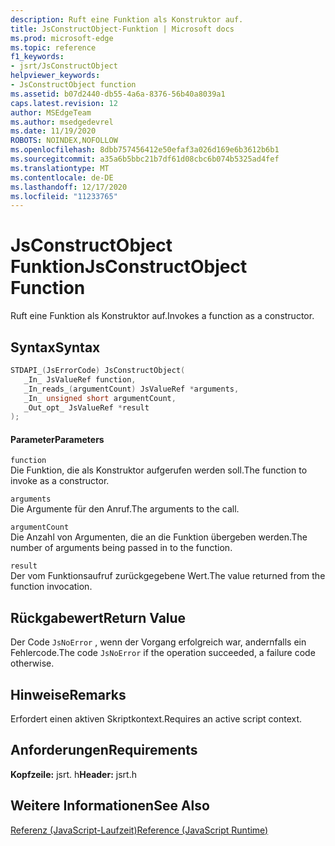 ```yaml
---
description: Ruft eine Funktion als Konstruktor auf.
title: JsConstructObject-Funktion | Microsoft docs
ms.prod: microsoft-edge
ms.topic: reference
f1_keywords:
- jsrt/JsConstructObject
helpviewer_keywords:
- JsConstructObject function
ms.assetid: b07d2440-db55-4a6a-8376-56b40a8039a1
caps.latest.revision: 12
author: MSEdgeTeam
ms.author: msedgedevrel
ms.date: 11/19/2020
ROBOTS: NOINDEX,NOFOLLOW
ms.openlocfilehash: 8dbb757456412e50efaf3a026d169e6b3612b6b1
ms.sourcegitcommit: a35a6b5bbc21b7df61d08cbc6b074b5325ad4fef
ms.translationtype: MT
ms.contentlocale: de-DE
ms.lasthandoff: 12/17/2020
ms.locfileid: "11233765"
---
```

# <span data-ttu-id="e5e22-103">JsConstructObject Funktion</span><span class="sxs-lookup"><span data-stu-id="e5e22-103">JsConstructObject Function</span></span>

<span data-ttu-id="e5e22-104">Ruft eine Funktion als Konstruktor auf.</span><span class="sxs-lookup"><span data-stu-id="e5e22-104">Invokes a function as a constructor.</span></span>  
  
## <span data-ttu-id="e5e22-105">Syntax</span><span class="sxs-lookup"><span data-stu-id="e5e22-105">Syntax</span></span>  
  
```cpp  
STDAPI_(JsErrorCode) JsConstructObject(  
   _In_ JsValueRef function,  
   _In_reads_(argumentCount) JsValueRef *arguments,  
   _In_ unsigned short argumentCount,  
   _Out_opt_ JsValueRef *result  
);  
```  
  
#### <span data-ttu-id="e5e22-106">Parameter</span><span class="sxs-lookup"><span data-stu-id="e5e22-106">Parameters</span></span>  
 `function`  
 <span data-ttu-id="e5e22-107">Die Funktion, die als Konstruktor aufgerufen werden soll.</span><span class="sxs-lookup"><span data-stu-id="e5e22-107">The function to invoke as a constructor.</span></span>  
  
 `arguments`  
 <span data-ttu-id="e5e22-108">Die Argumente für den Anruf.</span><span class="sxs-lookup"><span data-stu-id="e5e22-108">The arguments to the call.</span></span>  
  
 `argumentCount`  
 <span data-ttu-id="e5e22-109">Die Anzahl von Argumenten, die an die Funktion übergeben werden.</span><span class="sxs-lookup"><span data-stu-id="e5e22-109">The number of arguments being passed in to the function.</span></span>  
  
 `result`  
 <span data-ttu-id="e5e22-110">Der vom Funktionsaufruf zurückgegebene Wert.</span><span class="sxs-lookup"><span data-stu-id="e5e22-110">The value returned from the function invocation.</span></span>  
  
## <span data-ttu-id="e5e22-111">Rückgabewert</span><span class="sxs-lookup"><span data-stu-id="e5e22-111">Return Value</span></span>  
 <span data-ttu-id="e5e22-112">Der Code `JsNoError` , wenn der Vorgang erfolgreich war, andernfalls ein Fehlercode.</span><span class="sxs-lookup"><span data-stu-id="e5e22-112">The code `JsNoError` if the operation succeeded, a failure code otherwise.</span></span>  
  
## <span data-ttu-id="e5e22-113">Hinweise</span><span class="sxs-lookup"><span data-stu-id="e5e22-113">Remarks</span></span>  
 <span data-ttu-id="e5e22-114">Erfordert einen aktiven Skriptkontext.</span><span class="sxs-lookup"><span data-stu-id="e5e22-114">Requires an active script context.</span></span>  
  
## <span data-ttu-id="e5e22-115">Anforderungen</span><span class="sxs-lookup"><span data-stu-id="e5e22-115">Requirements</span></span>  
 <span data-ttu-id="e5e22-116">**Kopfzeile:** jsrt. h</span><span class="sxs-lookup"><span data-stu-id="e5e22-116">**Header:** jsrt.h</span></span>  
  
## <span data-ttu-id="e5e22-117">Weitere Informationen</span><span class="sxs-lookup"><span data-stu-id="e5e22-117">See Also</span></span>  
 [<span data-ttu-id="e5e22-118">Referenz (JavaScript-Laufzeit)</span><span class="sxs-lookup"><span data-stu-id="e5e22-118">Reference (JavaScript Runtime)</span></span>](../chakra-hosting/reference-javascript-runtime.md)
